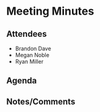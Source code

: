 # Meeting Minutes

##  Attendees
* Brandon Dave
* Megan Noble
* Ryan Miller 

##  Agenda

##  Notes/Comments
